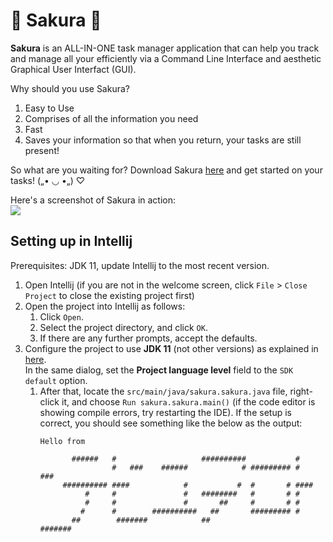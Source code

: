 # 🌸 Sakura 🌸 
**Sakura** is an ALL-IN-ONE task manager application that can help you track and manage all your efficiently 
via a Command Line Interface and aesthetic Graphical User Interfact (GUI).

Why should you use Sakura?
1. Easy to Use
2. Comprises of all the information you need
3. Fast
4. Saves your information so that when you return, your tasks are still present!

So what are you waiting for? Download Sakura [here](https://github.com/Kok-je/ip) and get started on your tasks! („• ◡ •„) ♡

Here's a screenshot of Sakura in action:<br>![](/ip/images/Ui.PNG)

## Setting up in Intellij

Prerequisites: JDK 11, update Intellij to the most recent version.

1. Open Intellij (if you are not in the welcome screen, click `File` > `Close Project` to close the existing project first)
2. Open the project into Intellij as follows:
   1. Click `Open`.
   1. Select the project directory, and click `OK`.
   1. If there are any further prompts, accept the defaults.
3. Configure the project to use **JDK 11** (not other versions) as explained in [here](https://www.jetbrains.com/help/idea/sdk.html#set-up-jdk).<br>
   In the same dialog, set the **Project language level** field to the `SDK default` option.
   1. After that, locate the `src/main/java/sakura.sakura.java` file, right-click it, and choose `Run sakura.sakura.main()` (if the code editor is showing compile errors, try restarting the IDE). If the setup is correct, you should see something like the below as the output:
      ```
      Hello from
   
             ######   #                   ##########           #       
                      #   ###    ######            # ######### #   ### 
           ########## ####            #           #  #       # ####    
                #     #               #   ########   #       # #       
                #     #               #       ##     #       # #       
               #      #        ##########   ##       ######### #       
             ##        #######            ##                    #######
